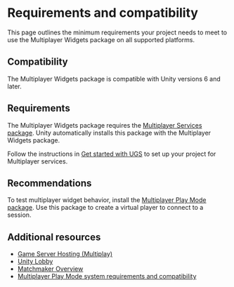 # Requirements and compatibility

This page outlines the minimum requirements your project needs to meet to use the Multiplayer Widgets package on all supported platforms.

## Compatibility

The Multiplayer Widgets package is compatible with Unity versions 6 and later.

## Requirements
The Multiplayer Widgets package requires the [Multiplayer Services package](https://docs.unity.com/ugs/en-us/manual/mps-sdk/manual). Unity automatically installs this package with the Multiplayer Widgets package. 

Follow the instructions in [Get started with UGS](https://docs.unity.com/ugs/en-us/manual/overview/manual/getting-started) to set up your project for Multiplayer services.
  
## Recommendations

To test multiplayer widget behavior, install the [Multiplayer Play Mode package](https://docs-multiplayer.unity3d.com/mppm/current/install/). Use this package to create a virtual player to connect to a session.

## Additional resources
* [Game Server Hosting (Multiplay)](https://docs.unity.com/ugs/en-us/manual/game-server-hosting/manual/welcome)
* [Unity Lobby](https://docs.unity.com/ugs/en-us/manual/lobby/manual/unity-lobby-service)
* [Matchmaker Overview](https://docs.unity.com/ugs/en-us/manual/matchmaker/manual/matchmaker-overview)
* [Multiplayer Play Mode system requirements and compatibility](https://docs-multiplayer.unity3d.com/mppm/current/sys-req/)
